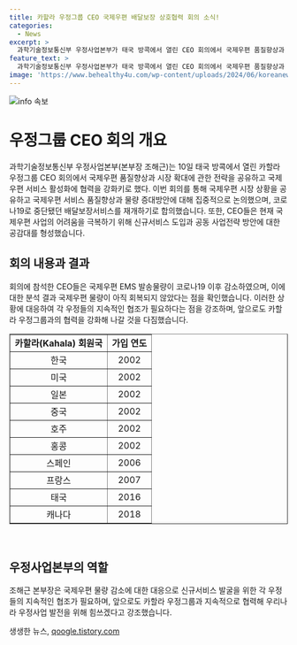 ```yaml
---
title: 카할라 우정그룹 CEO 국제우편 배달보장 상호협력 회의 소식!
categories:
  - News
excerpt: >
  과학기술정보통신부 우정사업본부가 태국 방콕에서 열린 CEO 회의에서 국제우편 품질향상과 물량 증가 전략을 논의했다. CEO들은 코로나19로 중단된 배달보장서비스를 재개하고, 신규서비스 도입 등을 검토하며 국제우편 시장의 어려움을 극복하기 위한 방안을 모색했다. 이에 대한 해결책으로 신규서비스 발굴과 협력 강화가 필요하다는 발언도 있었다.
feature_text: >
  과학기술정보통신부 우정사업본부가 태국 방콕에서 열린 CEO 회의에서 국제우편 품질향상과 물량 증가 전략을 논의했다. CEO들은 코로나19로 중단된 배달보장서비스를 재개하고, 신규서비스 도입 등을 검토하며 국제우편 시장의 어려움을 극복하기 위한 방안을 모색했다. 이에 대한 해결책으로 신규서비스 발굴과 협력 강화가 필요하다는 발언도 있었다.
image: 'https://www.behealthy4u.com/wp-content/uploads/2024/06/koreanews.jpg'
---
```


<p><img src="https://www.behealthy4u.com/wp-content/uploads/2024/06/koreanews.jpg" alt="info 속보" /></p>

<h1 data-ke-size="size26">우정그룹 CEO 회의 개요</h1>

<p data-ke-size="size16">과학기술정보통신부 우정사업본부(본부장 조해근)는 10일 태국 방콕에서 열린 카할라 우정그룹 CEO 회의에서 국제우편 품질향상과 시장 확대에 관한 전략을 공유하고 국제우편 서비스 활성화에 협력을 강화키로 했다. 이번 회의를 통해 국제우편 시장 상황을 공유하고 국제우편 서비스 품질향상과 물량 증대방안에 대해 집중적으로 논의했으며, 코로나19로 중단됐던 배달보장서비스를 재개하기로 합의했습니다. 또한, CEO들은 현재 국제우편 사업의 어려움을 극복하기 위해 신규서비스 도입과 공동 사업전략 방안에 대한 공감대를 형성했습니다.</p>

<h2 data-ke-size="size24">회의 내용과 결과</h2>

<p data-ke-size="size16">회의에 참석한 CEO들은 국제우편 EMS 발송물량이 코로나19 이후 감소하였으며, 이에 대한 분석 결과 국제우편 물량이 아직 회복되지 않았다는 점을 확인했습니다. 이러한 상황에 대응하여 각 우정들의 지속적인 협조가 필요하다는 점을 강조하며, 앞으로도 카할라 우정그룹과의 협력을 강화해 나갈 것을 다짐했습니다.</p>

<table style="width: 100%;" border="1">
<tbody>
<tr>
<td style="text-align: center; height: 17px;"><b>카할라(Kahala) 회원국</b></td>
<td style="text-align: center; height: 17px;"><b>가입 연도</b></td>
</tr>
<tr>
<td style="text-align: center; height: 17px;">한국</td>
<td style="text-align: center; height: 17px;">2002</td>
</tr>
<tr>
<td style="text-align: center; height: 17px;">미국</td>
<td style="text-align: center; height: 17px;">2002</td>
</tr>
<tr>
<td style="text-align: center; height: 17px;">일본</td>
<td style="text-align: center; height: 17px;">2002</td>
</tr>
<tr>
<td style="text-align: center; height: 17px;">중국</td>
<td style="text-align: center; height: 17px;">2002</td>
</tr>
<tr>
<td style="text-align: center; height: 17px;">호주</td>
<td style="text-align: center; height: 17px;">2002</td>
</tr>
<tr>
<td style="text-align: center; height: 17px;">홍콩</td>
<td style="text-align: center; height: 17px;">2002</td>
</tr>
<tr>
<td style="text-align: center; height: 17px;">스페인</td>
<td style="text-align: center; height: 17px;">2006</td>
</tr>
<tr>
<td style="text-align: center; height: 17px;">프랑스</td>
<td style="text-align: center; height: 17px;">2007</td>
</tr>
<tr>
<td style="text-align: center; height: 17px;">태국</td>
<td style="text-align: center; height: 17px;">2016</td>
</tr>
<tr>
<td style="text-align: center; height: 17px;">캐나다</td>
<td style="text-align: center; height: 17px;">2018</td>
</tr>
</tbody>
</table>

<p data-ke-size="size16">&nbsp;</p>

<h2 data-ke-size="size24">우정사업본부의 역할</h2>

<p data-ke-size="size16">조해근 본부장은 국제우편 물량 감소에 대한 대응으로 신규서비스 발굴을 위한 각 우정들의 지속적인 협조가 필요하며, 앞으로도 카할라 우정그룹과 지속적으로 협력해 우리나라 우정사업 발전을 위해 힘쓰겠다고 강조했습니다.</p>
생생한 뉴스, <a href="https://qoogle.tistory.com" rel="dofollow">qoogle.tistory.com</a>


